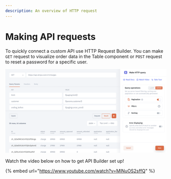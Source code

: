 ```yaml
---
description: An overview of HTTP request
---
```


# Making API requests

To quickly connect a custom API use HTTP Request Builder. You can make `GET` request to visualize order data in the Table component or `POST` request to reset a password for a specific user.&#x20;

![](<../../.gitbook/assets/image (847).png>)

Watch the video below on how to get API Builder set up!

{% embed url="https://www.youtube.com/watch?v=MlNuOS2sffQ" %}
